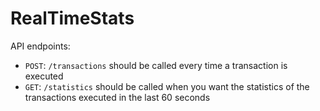# RealTimeStats

API endpoints:

* `POST`: `/transactions` should be called every time a transaction is executed
* `GET`: `/statistics` should be called when you want the statistics of the transactions executed in the last 60 seconds

